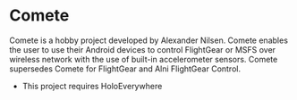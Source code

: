 Comete
======

Comete is a hobby project developed by Alexander Nilsen. Comete enables the user to use their
Android devices to control FlightGear or MSFS over wireless network with the use of built-in
accelerometer sensors. Comete supersedes Comete for FlightGear and Alni FlightGear Control.


* This project requires HoloEverywhere
